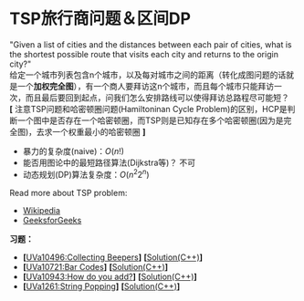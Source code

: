 # TSP旅行商问题＆区间DP
"Given a list of cities and the distances between each pair of cities, what is the shortest possible route that visits each city and returns to the origin city?"  
给定一个城市列表包含n个城市，以及每对城市之间的距离（转化成图问题的话就是一个**加权完全图**），有一个商人要拜访这n个城市，而且每个城市只能拜访一次，而且最后要回到起点，问我们怎么安排路线可以使得拜访总路程尽可能短？   
**[** 注意TSP问题和哈密顿圈问题(Hamiltoninan Cycle Problem)的区别，HCP是判断一个图中是否存在一个哈密顿圈，而TSP则是已知存在多个哈密顿圈(因为是完全图)，去求一个权重最小的哈密顿圈 **]**  
* 暴力的复杂度(naive)：$O(n!)$
* 能否用图论中的最短路径算法(Dijkstra等)？ 不可
* 动态规划(DP)算法复杂度：$O(n^2 2^n)$



Read more about TSP problem:  
* [Wikipedia](https://en.wikipedia.org/wiki/Travelling_salesman_problem)
* [GeeksforGeeks](https://www.geeksforgeeks.org/travelling-salesman-problem-set-1/)


**习题：**  
* **[**[UVa10496:Collecting Beepers](https://vjudge.net/problem/UVA-10496)**]** **[**[Solution(C++)]()**]**
* **[**[UVa10721:Bar Codes](https://vjudge.net/problem/UVA-10721)**]** **[**[Solution(C++)]()**]**
* **[**[UVa10943:How do you add?](https://vjudge.net/problem/UVA-10943)**]** **[**[Solution(C++)]()**]**
* **[**[UVa1261:String Popping](https://vjudge.net/problem/UVA-1261)**]** **[**[Solution(C++)]()**]**
